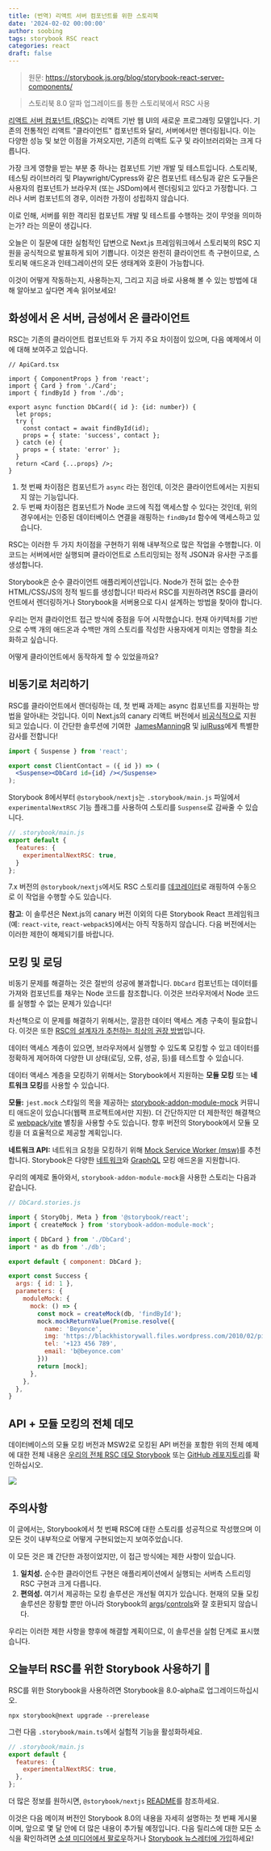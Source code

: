 ```yaml
---
title: (번역) 리액트 서버 컴포넌트를 위한 스토리북
date: '2024-02-02 00:00:00'
author: soobing
tags: storybook RSC react
categories: react
draft: false
---
```


> 원문: https://storybook.js.org/blog/storybook-react-server-components/

> 스토리북 8.0 알파 업그레이드를 통한 스토리북에서 RSC 사용


[리액트 서버 컴포넌트 (RSC)](https://nextjs.org/docs/app/building-your-application/rendering/server-components?ref=storybookblog.ghost.io)는 리액트 기반 웹 UI의 새로운 프로그래밍 모델입니다.  기존의 전통적인 리액트 "클라이언트" 컴포넌트와 달리, 서버에서만 렌더링됩니다. 이는 다양한 성능 및 보안 이점을 가져오지만, 기존의 리액트 도구 및 라이브러리와는 크게 다릅니다.

가장 크게 영향을 받는 부분 중 하나는 컴포넌트 기반 개발 및 테스트입니다. 스토리북, 테스팅 라이브러리 및 Playwright/Cypress와 같은 컴포넌트 테스팅과 같은 도구들은 사용자의 컴포넌트가 브라우저 (또는 JSDom)에서 렌더링되고 있다고 가정합니다. 그러나 서버 컴포넌트의 경우, 이러한 가정이 성립하지 않습니다.

이로 인해, 서버를 위한 격리된 컴포넌트 개발 및 테스트를 수행하는 것이 무엇을 의미하는가? 라는 의문이 생깁니다.

오늘은 이 질문에 대한 실험적인 답변으로 Next.js 프레임워크에서 스토리북의 RSC 지원을 공식적으로 발표하게 되어 기쁩니다. 이것은 완전히 클라이언트 측 구현이므로, 스토리북 애드온과 인테그레이션의 모든 생태계와 호환이 가능합니다.

이것이 어떻게 작동하는지, 사용하는지, 그리고 지금 바로 사용해 볼 수 있는 방법에 대해 알아보고 싶다면 계속 읽어보세요!

## 화성에서 온 서버, 금성에서 온 클라이언트

RSC는 기존의 클라이언트 컴포넌트와 두 가지 주요 차이점이 있으며, 다음 예제에서 이에 대해 보여주고 있습니다.

```tsx
// ApiCard.tsx

import { ComponentProps } from 'react';
import { Card } from './Card';
import { findById } from './db';

export async function DbCard({ id }: {id: number}) {
  let props;
  try {
    const contact = await findById(id);
    props = { state: 'success', contact };
  } catch (e) {
    props = { state: 'error' };
  }
  return <Card {...props} />;
}
```

1. 첫 번째 차이점은 컴포넌트가 `async` 라는 점인데, 이것은 클라이언트에서는 지원되지 않는 기능입니다.
2. 두 번째 차이점은 컴포넌트가 Node 코드에 직접 액세스할 수 있다는 것인데, 위의 경우에서는 인증된 데이터베이스 연결을 래핑하는 `findById` 함수에 액세스하고 있습니다.

RSC는 이러한 두 가지 차이점을 구현하기 위해 내부적으로 많은 작업을 수행합니다. 이 코드는 서버에서만 실행되며 클라이언트로 스트리밍되는 정적 JSON과 유사한 구조를 생성합니다.

Storybook은 순수 클라이언트 애플리케이션입니다. Node가 전혀 없는 순수한 HTML/CSS/JS의 정적 빌드를 생성합니다! 따라서 RSC를 지원하려면 RSC를 클라이언트에서 렌더링하거나 Storybook을 서버용으로 다시 설계하는 방법을 찾아야 합니다.

우리는 먼저 클라이언트 접근 방식에 중점을 두어 시작했습니다. 현재 아키텍처를 기반으로 수백 개의 애드온과 수백만 개의 스토리를 작성한 사용자에게 미치는 영향을 최소화하고 싶습니다.

어떻게 클라이언트에서 동작하게 할 수 있었을까요?

## 비동기로 처리하기

RSC를 클라이언트에서 렌더링하는 데, 첫 번째 과제는 async 컴포넌트를 지원하는 방법을 알아내는 것입니다. 이미 Next.js의 canary 리액트 버전에서 [비공식적으로](https://github.com/acdlite/rfcs/blob/first-class-promises/text/0000-first-class-support-for-promises.md?ref=storybookblog.ghost.io#why-cant-client-components-be-async-functions) 지원되고 있습니다. 이 간단한 솔루션에 기여한  [JamesManningR](https://github.com/JamesManningR?ref=storybookblog.ghost.io) 및 [julRuss](https://github.com/julRuss?ref=storybookblog.ghost.io)에게 특별한 감사를 전합니다!

```jsx
import { Suspense } from 'react';

export const ClientContact = ({ id }) => (
  <Suspense><DbCard id={id} /></Suspense>
);
```

Storybook 8에서부터 `@storybook/nextjs`는 `.storybook/main.js` 파일에서 `experimentalNextRSC` 기능 플래그를 사용하여 스토리를 `Suspense`로 감싸줄 수 있습니다.

```jsx
// .storybook/main.js
export default {
  features: {
    experimentalNextRSC: true,
  }
};
```

7.x 버전의 `@storybook/nextjs`에서도 RSC 스토리를 [데코레이터](https://storybook.js.org/docs/writing-stories/decorators/?ref=storybookblog.ghost.io)로 래핑하여 수동으로 이 작업을 수행할 수도 있습니다.

**참고**: 이 솔루션은 Next.js의 canary 버전 이외의 다른 Storybook React 프레임워크 (예: `react-vite`, `react-webpack5`)에서는 아직 작동하지 않습니다. 다음 버전에서는 이러한 제한이 해제되기를 바랍니다.

## 모킹 및 로딩

비동기 문제를 해결하는 것은 절반의 성공에 불과합니다. `DbCard` 컴포넌트는 데이터를 가져와 컴포넌트를 채우는 Node 코드를 참조합니다. 이것은 브라우저에서 Node 코드를 실행할 수 없는 문제가 있습니다!

차선책으로 이 문제를 해결하기 위해서는, 깔끔한 데이터 액세스 계층 구축이 필요합니다. 이것은 또한 [RSC의 설계자가 추천하는 최상의 권장 방법](https://nextjs.org/blog/security-nextjs-server-components-actions?ref=storybookblog.ghost.io)입니다.

데이터 액세스 계층이 있으면, 브라우저에서 실행할 수 있도록 모킹할 수 있고 데이터를 정확하게 제어하여 다양한 UI 상태(로딩, 오류, 성공, 등)를 테스트할 수 있습니다.

데이터 액세스 계층을 모킹하기 위해서는 Storybook에서 지원하는 **모듈 모킹** 또는 **네트워크 모킹**를 사용할 수 있습니다.

**모듈:** `jest.mock` 스타일의 목을 제공하는 [storybook-addon-module-mock](https://storybook.js.org/addons/storybook-addon-module-mock?ref=storybookblog.ghost.io) 커뮤니티 애드온이 있습니다(웹팩 프로젝트에서만 지원). 더 간단하지만 더 제한적인 해결책으로 [webpack](https://webpack.js.org/configuration/resolve/?ref=storybookblog.ghost.io#resolvealias)/[vite](https://vitejs.dev/config/shared-options?ref=storybookblog.ghost.io#resolve-alias) 별칭을 사용할 수도 있습니다. 향후 버전의 Storybook에서 모듈 모킹을 더 효율적으로 제공할 계획입니다.

**네트워크 API:** 네트워크 요청을 모킹하기 위해 [Mock Service Worker (msw)](https://storybook.js.org/addons/msw-storybook-addon?ref=storybookblog.ghost.io)를 추천합니다. Storybook은 다양한 [네트워크](https://storybook.js.org/integrations/tag/mocking/?ref=storybookblog.ghost.io)와 [GraphQL](https://storybook.js.org/integrations/tag/graphql?ref=storybookblog.ghost.io) 모킹 애드온을 지원합니다.

우리의 예제로 돌아와서, `storybook-addon-module-mock`을 사용한 스토리는 다음과 같습니다.

```jsx
// DbCard.stories.js

import { StoryObj, Meta } from '@storybook/react';
import { createMock } from 'storybook-addon-module-mock';

import { DbCard } from './DbCard';
import * as db from './db';

export default { component: DbCard };

export const Success {
  args: { id: 1 },
  parameters: {
    moduleMock: {
      mock: () => {
        const mock = createMock(db, 'findById');
        mock.mockReturnValue(Promise.resolve({
          name: 'Beyonce',
          img: 'https://blackhistorywall.files.wordpress.com/2010/02/picture-device-independent-bitmap-119.jpg',
          tel: '+123 456 789',
          email: 'b@beyonce.com'
        }))
        return [mock];
      },
    },
  },
}
```

## API + 모듈 모킹의 전체 데모

데이터베이스의 모듈 모킹 버전과 MSW2로 모킹된 API 버전을 포함한 위의 전체 예제에 대한 전체 내용은 [우리의 전체 RSC 데모 Storybook](https://6578430567214463f1df4629-htkembgskw.chromatic.com/?path=%2Fdocs%2Foverview--docs&ref=storybookblog.ghost.io) 또는 [GitHub 레포지토리](https://github.com/shilman/storybook-rsc-demo?ref=storybookblog.ghost.io)를 확인하십시오.

![](https://storybookblog.ghost.io/content/images/2023/12/CleanShot-2023-12-13-at-10.02.38@2x.png)

## 주의사항

이 글에서는, Storybook에서 첫 번째 RSC에 대한 스토리를 성공적으로 작성했으며 이 모든 것이 내부적으로 어떻게 구현되었는지 보여주었습니다.

이 모든 것은 꽤 간단한 과정이었지만, 이 접근 방식에는 제한 사항이 있습니다.

1. **일치성.** 순수한 클라이언트 구현은 애플리케이션에서 실행되는 서버측 스트리밍 RSC 구현과 크게 다릅니다.
2. **편의성.** 여기서 제공하는 모킹 솔루션은 개선될 여지가 있습니다. 현재의 모듈 모킹 솔루션은 장황할 뿐만 아니라 Storybook의 [args](https://storybook.js.org/docs/writing-stories/args?ref=storybookblog.ghost.io)/[controls](https://storybook.js.org/docs/api/doc-block-controls?ref=storybookblog.ghost.io)와 잘 호환되지 않습니다.

우리는 이러한 제한 사항을 향후에 해결할 계획이므로, 이 솔루션을 실험 단계로 표시했습니다.

## 오늘부터 RSC를 위한 Storybook 사용하기 🎊

RSC를 위한 Storybook을 사용하려면 Storybook을 8.0-alpha로 업그레이드하십시오.

```
npx storybook@next upgrade --prerelease

```

그런 다음 `.storybook/main.ts`에서 실험적 기능을 활성화하세요.

```jsx
// .storybook/main.js
export default {
  features: {
    experimentalNextRSC: true,
  },
};

```

더 많은 정보를 원하시면, `@storybook/nextjs` [README](https://github.com/storybookjs/storybook/blob/next/code/frameworks/nextjs/README.md?ref=storybookblog.ghost.io#experimental-react-server-components-rsc)를 참조하세요.

이것은 다음 메이져 버전인 Storybook 8.0의 내용을 자세히 설명하는 첫 번째 게시물이며, 앞으로 몇 달 안에 더 많은 내용이 추가될 예정입니다. 다음 릴리스에 대한 모든 소식을 확인하려면 [소셜 미디어에서 팔로우](https://twitter.com/storybookjs?ref=storybookblog.ghost.io)하거나 [Storybook 뉴스레터에 가입](https://storybook.us18.list-manage.com/subscribe?u=06a6fce3ab1327784d4342396&id=18b5cea6e6&ref=storybookblog.ghost.io)하세요!